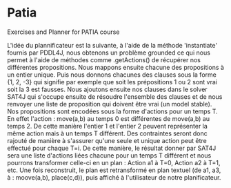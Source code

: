 # Patia
Exercises and Planner for PATIA course

L'idée du plannificateur est la suivante, à l'aide de la méthode 'instantiate' fournis par PDDL4J, nous obtenons un problème grounded ce qui nous permet à l'aide de méthodes comme .getActions() de récupérer nos différentes propositions. Nous mappons ensuite chacune des propositions à un entier unique. Puis nous donnons chacunes des clauses sous la forme {1, 2, -3} qui signifie par exemple que soit les prépositions 1 ou 2 sont vrai soit la 3 est fausses. Nous ajoutons ensuite nos clauses dans le solver SAT4J qui s'occupe ensuite de résoudre l'ensemble des clauses et de nous renvoyer une liste de proposition qui doivent être vrai (un model stable). 
Nos propositions sont encodées sous la forme d'actions pour un temps T. En effet l'action : move(a,b) au temps 0 est différentes de move(a,b) au temps 2. De cette manière l'entier 1 et l'entier 2 peuvent représenter la même action mais à un temps T différent. Des contraintes seront donc rajouté de manière à s'assurer qu'une seule et unique action peut être effectué pour chaque T=i. De cette manière, le résultat donner par SAT4J sera une liste d'actions liées chacune pour un temps T différent et nous pourrons transformer celle-ci en un plan : Action a1 à T=0, Action a2 à T=1, etc.
Une fois reconstruit, le plan est retransformé en plan textuel (de a1, a3, à : moove(a,b), place(c,d)), puis affiché à l'utilisateur de notre planificateur.
